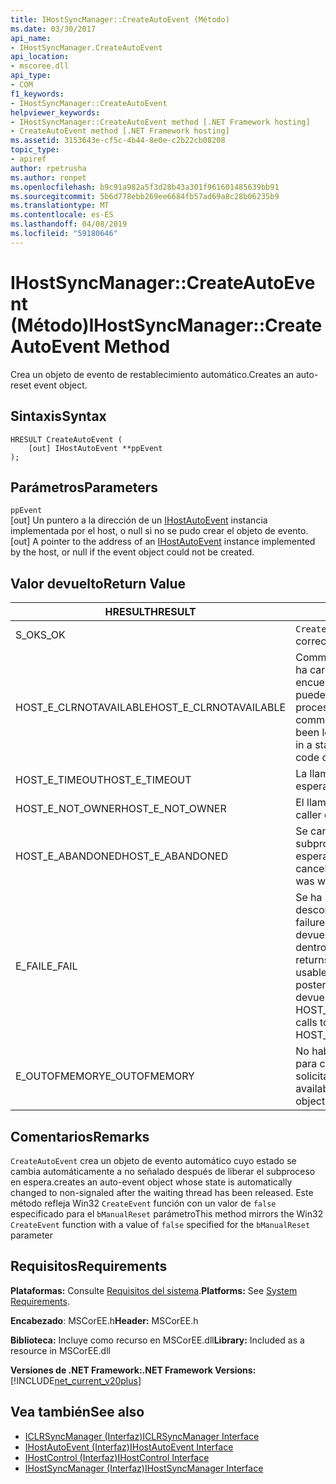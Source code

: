 ```yaml
---
title: IHostSyncManager::CreateAutoEvent (Método)
ms.date: 03/30/2017
api_name:
- IHostSyncManager.CreateAutoEvent
api_location:
- mscoree.dll
api_type:
- COM
f1_keywords:
- IHostSyncManager::CreateAutoEvent
helpviewer_keywords:
- IHostSyncManager::CreateAutoEvent method [.NET Framework hosting]
- CreateAutoEvent method [.NET Framework hosting]
ms.assetid: 3153643e-cf5c-4b44-8e0e-c2b22cb08208
topic_type:
- apiref
author: rpetrusha
ms.author: ronpet
ms.openlocfilehash: b9c91a982a5f3d28b43a301f961601485639bb91
ms.sourcegitcommit: 5b6d778ebb269ee6684fb57ad69a8c28b06235b9
ms.translationtype: MT
ms.contentlocale: es-ES
ms.lasthandoff: 04/08/2019
ms.locfileid: "59180646"
---
```

# <a name="ihostsyncmanagercreateautoevent-method"></a><span data-ttu-id="937a2-102">IHostSyncManager::CreateAutoEvent (Método)</span><span class="sxs-lookup"><span data-stu-id="937a2-102">IHostSyncManager::CreateAutoEvent Method</span></span>
<span data-ttu-id="937a2-103">Crea un objeto de evento de restablecimiento automático.</span><span class="sxs-lookup"><span data-stu-id="937a2-103">Creates an auto-reset event object.</span></span>  
  
## <a name="syntax"></a><span data-ttu-id="937a2-104">Sintaxis</span><span class="sxs-lookup"><span data-stu-id="937a2-104">Syntax</span></span>  
  
```  
HRESULT CreateAutoEvent (  
    [out] IHostAutoEvent **ppEvent  
);  
```  
  
## <a name="parameters"></a><span data-ttu-id="937a2-105">Parámetros</span><span class="sxs-lookup"><span data-stu-id="937a2-105">Parameters</span></span>  
 `ppEvent`  
 <span data-ttu-id="937a2-106">[out] Un puntero a la dirección de un [IHostAutoEvent](../../../../docs/framework/unmanaged-api/hosting/ihostautoevent-interface.md) instancia implementada por el host, o null si no se pudo crear el objeto de evento.</span><span class="sxs-lookup"><span data-stu-id="937a2-106">[out] A pointer to the address of an [IHostAutoEvent](../../../../docs/framework/unmanaged-api/hosting/ihostautoevent-interface.md) instance implemented by the host, or null if the event object could not be created.</span></span>  
  
## <a name="return-value"></a><span data-ttu-id="937a2-107">Valor devuelto</span><span class="sxs-lookup"><span data-stu-id="937a2-107">Return Value</span></span>  
  
|<span data-ttu-id="937a2-108">HRESULT</span><span class="sxs-lookup"><span data-stu-id="937a2-108">HRESULT</span></span>|<span data-ttu-id="937a2-109">Descripción</span><span class="sxs-lookup"><span data-stu-id="937a2-109">Description</span></span>|  
|-------------|-----------------|  
|<span data-ttu-id="937a2-110">S_OK</span><span class="sxs-lookup"><span data-stu-id="937a2-110">S_OK</span></span>|`CreateAutoEvent` <span data-ttu-id="937a2-111">se devolvió correctamente.</span><span class="sxs-lookup"><span data-stu-id="937a2-111">returned successfully.</span></span>|  
|<span data-ttu-id="937a2-112">HOST_E_CLRNOTAVAILABLE</span><span class="sxs-lookup"><span data-stu-id="937a2-112">HOST_E_CLRNOTAVAILABLE</span></span>|<span data-ttu-id="937a2-113">Common language runtime (CLR) no se ha cargado en un proceso o el CLR se encuentra en un estado en el que no se puede ejecutar código administrado o procesar la llamada correctamente.</span><span class="sxs-lookup"><span data-stu-id="937a2-113">The common language runtime (CLR) has not been loaded into a process, or the CLR is in a state in which it cannot run managed code or process the call successfully.</span></span>|  
|<span data-ttu-id="937a2-114">HOST_E_TIMEOUT</span><span class="sxs-lookup"><span data-stu-id="937a2-114">HOST_E_TIMEOUT</span></span>|<span data-ttu-id="937a2-115">La llamada ha agotado el tiempo de espera.</span><span class="sxs-lookup"><span data-stu-id="937a2-115">The call timed out.</span></span>|  
|<span data-ttu-id="937a2-116">HOST_E_NOT_OWNER</span><span class="sxs-lookup"><span data-stu-id="937a2-116">HOST_E_NOT_OWNER</span></span>|<span data-ttu-id="937a2-117">El llamador no posee el bloqueo.</span><span class="sxs-lookup"><span data-stu-id="937a2-117">The caller does not own the lock.</span></span>|  
|<span data-ttu-id="937a2-118">HOST_E_ABANDONED</span><span class="sxs-lookup"><span data-stu-id="937a2-118">HOST_E_ABANDONED</span></span>|<span data-ttu-id="937a2-119">Se canceló un evento mientras un subproceso bloqueado o fibra estaba esperando en ella.</span><span class="sxs-lookup"><span data-stu-id="937a2-119">An event was canceled while a blocked thread or fiber was waiting on it.</span></span>|  
|<span data-ttu-id="937a2-120">E_FAIL</span><span class="sxs-lookup"><span data-stu-id="937a2-120">E_FAIL</span></span>|<span data-ttu-id="937a2-121">Se ha producido un error irrecuperable desconocido.</span><span class="sxs-lookup"><span data-stu-id="937a2-121">An unknown catastrophic failure occurred.</span></span> <span data-ttu-id="937a2-122">Cuando un método devuelve E_FAIL, CLR ya no es utilizable dentro del proceso.</span><span class="sxs-lookup"><span data-stu-id="937a2-122">When a method returns E_FAIL, the CLR is no longer usable within the process.</span></span> <span data-ttu-id="937a2-123">Las llamadas posteriores a métodos de hospedaje devuelven HOST_E_CLRNOTAVAILABLE.</span><span class="sxs-lookup"><span data-stu-id="937a2-123">Subsequent calls to hosting methods return HOST_E_CLRNOTAVAILABLE.</span></span>|  
|<span data-ttu-id="937a2-124">E_OUTOFMEMORY</span><span class="sxs-lookup"><span data-stu-id="937a2-124">E_OUTOFMEMORY</span></span>|<span data-ttu-id="937a2-125">No había suficiente memoria disponible para crear el objeto de evento solicitado.</span><span class="sxs-lookup"><span data-stu-id="937a2-125">Not enough memory was available to create the requested event object.</span></span>|  
  
## <a name="remarks"></a><span data-ttu-id="937a2-126">Comentarios</span><span class="sxs-lookup"><span data-stu-id="937a2-126">Remarks</span></span>  
 `CreateAutoEvent` <span data-ttu-id="937a2-127">crea un objeto de evento automático cuyo estado se cambia automáticamente a no señalado después de liberar el subproceso en espera.</span><span class="sxs-lookup"><span data-stu-id="937a2-127">creates an auto-event object whose state is automatically changed to non-signaled after the waiting thread has been released.</span></span> <span data-ttu-id="937a2-128">Este método refleja Win32 `CreateEvent` función con un valor de `false` especificado para el `bManualReset` parámetro</span><span class="sxs-lookup"><span data-stu-id="937a2-128">This method mirrors the Win32 `CreateEvent` function with a value of `false` specified for the `bManualReset` parameter</span></span>  
  
## <a name="requirements"></a><span data-ttu-id="937a2-129">Requisitos</span><span class="sxs-lookup"><span data-stu-id="937a2-129">Requirements</span></span>  
 <span data-ttu-id="937a2-130">**Plataformas:** Consulte [Requisitos del sistema](../../../../docs/framework/get-started/system-requirements.md).</span><span class="sxs-lookup"><span data-stu-id="937a2-130">**Platforms:** See [System Requirements](../../../../docs/framework/get-started/system-requirements.md).</span></span>  
  
 <span data-ttu-id="937a2-131">**Encabezado**: MSCorEE.h</span><span class="sxs-lookup"><span data-stu-id="937a2-131">**Header:** MSCorEE.h</span></span>  
  
 <span data-ttu-id="937a2-132">**Biblioteca:** Incluye como recurso en MSCorEE.dll</span><span class="sxs-lookup"><span data-stu-id="937a2-132">**Library:** Included as a resource in MSCorEE.dll</span></span>  
  
 **<span data-ttu-id="937a2-133">Versiones de .NET Framework:</span><span class="sxs-lookup"><span data-stu-id="937a2-133">.NET Framework Versions:</span></span>** [!INCLUDE[net_current_v20plus](../../../../includes/net-current-v20plus-md.md)]  
  
## <a name="see-also"></a><span data-ttu-id="937a2-134">Vea también</span><span class="sxs-lookup"><span data-stu-id="937a2-134">See also</span></span>

- [<span data-ttu-id="937a2-135">ICLRSyncManager (Interfaz)</span><span class="sxs-lookup"><span data-stu-id="937a2-135">ICLRSyncManager Interface</span></span>](../../../../docs/framework/unmanaged-api/hosting/iclrsyncmanager-interface.md)
- [<span data-ttu-id="937a2-136">IHostAutoEvent (Interfaz)</span><span class="sxs-lookup"><span data-stu-id="937a2-136">IHostAutoEvent Interface</span></span>](../../../../docs/framework/unmanaged-api/hosting/ihostautoevent-interface.md)
- [<span data-ttu-id="937a2-137">IHostControl (Interfaz)</span><span class="sxs-lookup"><span data-stu-id="937a2-137">IHostControl Interface</span></span>](../../../../docs/framework/unmanaged-api/hosting/ihostcontrol-interface.md)
- [<span data-ttu-id="937a2-138">IHostSyncManager (Interfaz)</span><span class="sxs-lookup"><span data-stu-id="937a2-138">IHostSyncManager Interface</span></span>](../../../../docs/framework/unmanaged-api/hosting/ihostsyncmanager-interface.md)
